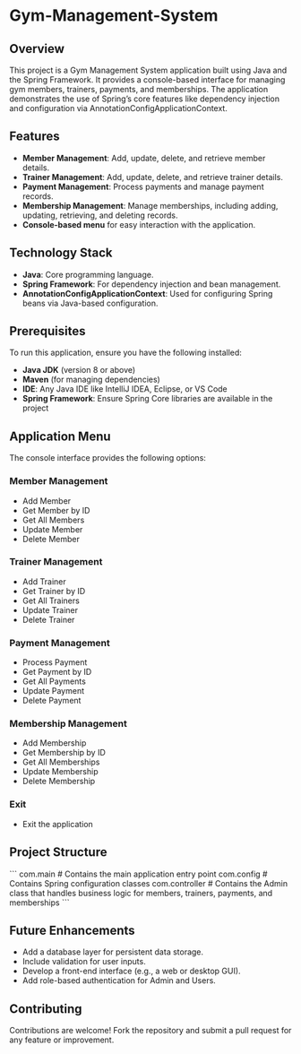 # Gym-Management-System
## Overview
This project is a Gym Management System application built using Java and the Spring Framework. It provides a console-based interface for managing gym members, trainers, payments, and memberships. The application demonstrates the use of Spring’s core features like dependency injection and configuration via AnnotationConfigApplicationContext.

## Features
- **Member Management**: Add, update, delete, and retrieve member details.
- **Trainer Management**: Add, update, delete, and retrieve trainer details.
- **Payment Management**: Process payments and manage payment records.
- **Membership Management**: Manage memberships, including adding, updating, retrieving, and deleting records.
- **Console-based menu** for easy interaction with the application.

## Technology Stack
- **Java**: Core programming language.
- **Spring Framework**: For dependency injection and bean management.
- **AnnotationConfigApplicationContext**: Used for configuring Spring beans via Java-based configuration.

## Prerequisites
To run this application, ensure you have the following installed:
- **Java JDK** (version 8 or above)
- **Maven** (for managing dependencies)
- **IDE**: Any Java IDE like IntelliJ IDEA, Eclipse, or VS Code
- **Spring Framework**: Ensure Spring Core libraries are available in the project

## Application Menu
The console interface provides the following options:

### Member Management
- Add Member
- Get Member by ID
- Get All Members
- Update Member
- Delete Member

### Trainer Management
- Add Trainer
- Get Trainer by ID
- Get All Trainers
- Update Trainer
- Delete Trainer

### Payment Management
- Process Payment
- Get Payment by ID
- Get All Payments
- Update Payment
- Delete Payment

### Membership Management
- Add Membership
- Get Membership by ID
- Get All Memberships
- Update Membership
- Delete Membership

### Exit
- Exit the application

## Project Structure
\`\`\`
com.main        # Contains the main application entry point
com.config      # Contains Spring configuration classes
com.controller  # Contains the Admin class that handles business logic for members, trainers, payments, and memberships
\`\`\`

## Future Enhancements
- Add a database layer for persistent data storage.
- Include validation for user inputs.
- Develop a front-end interface (e.g., a web or desktop GUI).
- Add role-based authentication for Admin and Users.

## Contributing
Contributions are welcome! Fork the repository and submit a pull request for any feature or improvement.
